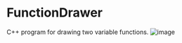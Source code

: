# FunctionDrawer
C++ program for drawing two variable functions.
![image](https://github.com/DemeterAbelBence/FunctionDrawer/assets/124840546/480cbb4b-5a68-4e79-8b38-3da1613d5dc3)
